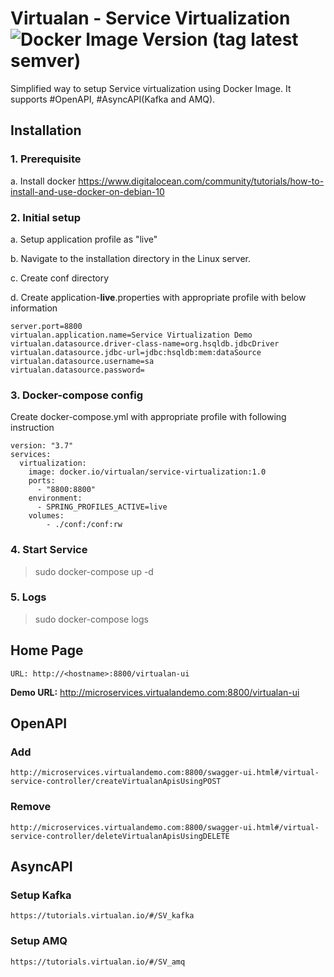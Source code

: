 

# Virtualan - Service Virtualization  ![Docker Image Version (tag latest semver)](https://img.shields.io/docker/v/virtualan/service-virtualization/1.0?style=social)
Simplified way to setup Service virtualization using Docker Image. It supports #OpenAPI, #AsyncAPI(Kafka and AMQ).

## Installation
### 1. Prerequisite
  a. Install docker
  	https://www.digitalocean.com/community/tutorials/how-to-install-and-use-docker-on-debian-10

### 2. Initial setup  
 a. Setup application profile as "live" 
 
 b. Navigate to the installation directory in the Linux server.
 
 c. Create conf directory 
 
 d. Create application-**live**.properties with appropriate profile with below information
	
	server.port=8800  
	virtualan.application.name=Service Virtualization Demo
	virtualan.datasource.driver-class-name=org.hsqldb.jdbcDriver
	virtualan.datasource.jdbc-url=jdbc:hsqldb:mem:dataSource
	virtualan.datasource.username=sa
	virtualan.datasource.password=
### 3. Docker-compose config
  Create docker-compose.yml with appropriate profile with following instruction
  
	version: "3.7"
	services:
	  virtualization:
		image: docker.io/virtualan/service-virtualization:1.0
		ports:
		  - "8800:8800"
		environment:
		  - SPRING_PROFILES_ACTIVE=live
		volumes:
		    - ./conf:/conf:rw
### 4. Start Service 
 > sudo docker-compose up -d

### 5. Logs
 > sudo docker-compose logs
	
## Home Page
	URL: http://<hostname>:8800/virtualan-ui

**Demo URL:** http://microservices.virtualandemo.com:8800/virtualan-ui

## OpenAPI
### Add
	http://microservices.virtualandemo.com:8800/swagger-ui.html#/virtual-service-controller/createVirtualanApisUsingPOST 

### Remove
	http://microservices.virtualandemo.com:8800/swagger-ui.html#/virtual-service-controller/deleteVirtualanApisUsingDELETE

## AsyncAPI
### Setup Kafka 
	https://tutorials.virtualan.io/#/SV_kafka

### Setup AMQ
	https://tutorials.virtualan.io/#/SV_amq
